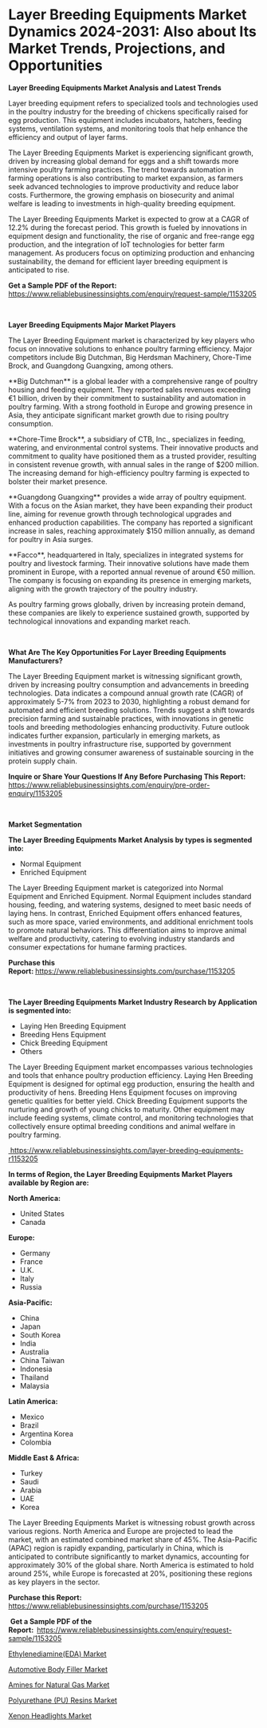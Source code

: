 <p><h1>Layer Breeding Equipments Market Dynamics 2024-2031: Also about Its Market Trends, Projections, and Opportunities</h1></p><p><strong>Layer Breeding Equipments Market Analysis and Latest Trends</strong></p>
<p><p>Layer breeding equipment refers to specialized tools and technologies used in the poultry industry for the breeding of chickens specifically raised for egg production. This equipment includes incubators, hatchers, feeding systems, ventilation systems, and monitoring tools that help enhance the efficiency and output of layer farms. </p><p>The Layer Breeding Equipments Market is experiencing significant growth, driven by increasing global demand for eggs and a shift towards more intensive poultry farming practices. The trend towards automation in farming operations is also contributing to market expansion, as farmers seek advanced technologies to improve productivity and reduce labor costs. Furthermore, the growing emphasis on biosecurity and animal welfare is leading to investments in high-quality breeding equipment. </p><p>The Layer Breeding Equipments Market is expected to grow at a CAGR of 12.2% during the forecast period. This growth is fueled by innovations in equipment design and functionality, the rise of organic and free-range egg production, and the integration of IoT technologies for better farm management. As producers focus on optimizing production and enhancing sustainability, the demand for efficient layer breeding equipment is anticipated to rise.</p></p>
<p><strong>Get a Sample PDF of the Report:&nbsp;</strong> <a href="https://www.reliablebusinessinsights.com/enquiry/request-sample/1153205">https://www.reliablebusinessinsights.com/enquiry/request-sample/1153205</a></p>
<p>&nbsp;</p>
<p><strong>Layer Breeding Equipments Major Market Players</strong></p>
<p><p>The Layer Breeding Equipment market is characterized by key players who focus on innovative solutions to enhance poultry farming efficiency. Major competitors include Big Dutchman, Big Herdsman Machinery, Chore-Time Brock, and Guangdong Guangxing, among others.</p><p>**Big Dutchman** is a global leader with a comprehensive range of poultry housing and feeding equipment. They reported sales revenues exceeding €1 billion, driven by their commitment to sustainability and automation in poultry farming. With a strong foothold in Europe and growing presence in Asia, they anticipate significant market growth due to rising poultry consumption.</p><p>**Chore-Time Brock**, a subsidiary of CTB, Inc., specializes in feeding, watering, and environmental control systems. Their innovative products and commitment to quality have positioned them as a trusted provider, resulting in consistent revenue growth, with annual sales in the range of $200 million. The increasing demand for high-efficiency poultry farming is expected to bolster their market presence.</p><p>**Guangdong Guangxing** provides a wide array of poultry equipment. With a focus on the Asian market, they have been expanding their product line, aiming for revenue growth through technological upgrades and enhanced production capabilities. The company has reported a significant increase in sales, reaching approximately $150 million annually, as demand for poultry in Asia surges.</p><p>**Facco**, headquartered in Italy, specializes in integrated systems for poultry and livestock farming. Their innovative solutions have made them prominent in Europe, with a reported annual revenue of around €50 million. The company is focusing on expanding its presence in emerging markets, aligning with the growth trajectory of the poultry industry.</p><p>As poultry farming grows globally, driven by increasing protein demand, these companies are likely to experience sustained growth, supported by technological innovations and expanding market reach.</p></p>
<p>&nbsp;</p>
<p><strong>What Are The Key Opportunities For Layer Breeding Equipments Manufacturers?</strong></p>
<p><p>The Layer Breeding Equipment market is witnessing significant growth, driven by increasing poultry consumption and advancements in breeding technologies. Data indicates a compound annual growth rate (CAGR) of approximately 5-7% from 2023 to 2030, highlighting a robust demand for automated and efficient breeding solutions. Trends suggest a shift towards precision farming and sustainable practices, with innovations in genetic tools and breeding methodologies enhancing productivity. Future outlook indicates further expansion, particularly in emerging markets, as investments in poultry infrastructure rise, supported by government initiatives and growing consumer awareness of sustainable sourcing in the protein supply chain.</p></p>
<p><strong>Inquire or Share Your Questions If Any Before Purchasing This Report:</strong> <a href="https://www.reliablebusinessinsights.com/enquiry/pre-order-enquiry/1153205">https://www.reliablebusinessinsights.com/enquiry/pre-order-enquiry/1153205</a></p>
<p>&nbsp;</p>
<p><strong>Market Segmentation</strong></p>
<p><strong>The Layer Breeding Equipments Market Analysis by types is segmented into:</strong></p>
<p><ul><li>Normal Equipment</li><li>Enriched Equipment</li></ul></p>
<p><p>The Layer Breeding Equipment market is categorized into Normal Equipment and Enriched Equipment. Normal Equipment includes standard housing, feeding, and watering systems, designed to meet basic needs of laying hens. In contrast, Enriched Equipment offers enhanced features, such as more space, varied environments, and additional enrichment tools to promote natural behaviors. This differentiation aims to improve animal welfare and productivity, catering to evolving industry standards and consumer expectations for humane farming practices.</p></p>
<p><strong>Purchase this Report:&nbsp;</strong><a href="https://www.reliablebusinessinsights.com/purchase/1153205">https://www.reliablebusinessinsights.com/purchase/1153205</a></p>
<p>&nbsp;</p>
<p><strong>The Layer Breeding Equipments Market Industry Research by Application is segmented into:</strong></p>
<p><ul><li>Laying Hen Breeding Equipment</li><li>Breeding Hens Equipment</li><li>Chick Breeding Equipment</li><li>Others</li></ul></p>
<p><p>The Layer Breeding Equipment market encompasses various technologies and tools that enhance poultry production efficiency. Laying Hen Breeding Equipment is designed for optimal egg production, ensuring the health and productivity of hens. Breeding Hens Equipment focuses on improving genetic qualities for better yield. Chick Breeding Equipment supports the nurturing and growth of young chicks to maturity. Other equipment may include feeding systems, climate control, and monitoring technologies that collectively ensure optimal breeding conditions and animal welfare in poultry farming.</p></p>
<p><a href="https://www.reliablebusinessinsights.com/layer-breeding-equipments-r1153205">&nbsp;https://www.reliablebusinessinsights.com/layer-breeding-equipments-r1153205</a></p>
<p><strong>In terms of Region, the Layer Breeding Equipments Market Players available by Region are:</strong></p>
<p>
    <p> <strong> North America: </strong>
        <ul>
            <li>United States</li>
            <li>Canada</li>
        </ul>
        </p> 
    <p> <strong> Europe: </strong>
        <ul>
            <li>Germany</li>
            <li>France</li>
            <li>U.K.</li>
            <li>Italy</li>
            <li>Russia</li>
        </ul>
        </p> 
    <p> <strong> Asia-Pacific: </strong>
        <ul>
            <li>China</li>
            <li>Japan</li>
            <li>South Korea</li>
            <li>India</li>
            <li>Australia</li>
            <li>China Taiwan</li>
            <li>Indonesia</li>
            <li>Thailand</li>
            <li>Malaysia</li>
        </ul>
        </p> 
    <p> <strong> Latin America: </strong>
        <ul>
            <li>Mexico</li>
            <li>Brazil</li>
            <li>Argentina Korea</li>
            <li>Colombia</li>
        </ul>
        </p> 
    <p> <strong> Middle East & Africa: </strong>
        <ul>
            <li>Turkey</li>
            <li>Saudi</li>
            <li>Arabia</li>
            <li>UAE</li>
            <li>Korea</li>
        </ul>
    </p>
    </p>
<p><p>The Layer Breeding Equipments Market is witnessing robust growth across various regions. North America and Europe are projected to lead the market, with an estimated combined market share of 45%. The Asia-Pacific (APAC) region is rapidly expanding, particularly in China, which is anticipated to contribute significantly to market dynamics, accounting for approximately 30% of the global share. North America is estimated to hold around 25%, while Europe is forecasted at 20%, positioning these regions as key players in the sector.</p></p>
<p><strong>Purchase this Report: </strong><a href="https://www.reliablebusinessinsights.com/purchase/1153205">https://www.reliablebusinessinsights.com/purchase/1153205</a></p>
<p>&nbsp;<strong>Get a Sample PDF of the Report:&nbsp;&nbsp;</strong><a href="https://www.reliablebusinessinsights.com/enquiry/request-sample/1153205">https://www.reliablebusinessinsights.com/enquiry/request-sample/1153205</a></p>
<p><strong></strong></p>
<p><p><a href="https://issuu.com/reportprime-2/docs/ethylenediamineeda-market-size-2030_309c54bc971707">Ethylenediamine(EDA) Market</a></p><p><a href="https://www.linkedin.com/pulse/global-automotive-body-filler-market-exploring-share-fsqbe?trackingId=GtF%2BziwBSH6ggPyE8DhX1g%3D%3D">Automotive Body Filler Market</a></p><p><a href="https://github.com/JudyWalsh475/Market-Research-Report-List-1/blob/main/amines-for-natural-gas-market.md">Amines for Natural Gas Market</a></p><p><a href="https://issuu.com/reportprime-2/docs/polyurethane-pu-resins-market-size-_602522c4bac8e5">Polyurethane (PU) Resins Market</a></p><p><a href="https://www.linkedin.com/pulse/xenon-headlights-market-size-share-trends-analysis-report-2wt6e?trackingId=0V1ZOpltRLaj%2Bkzmmf9HRg%3D%3D">Xenon Headlights Market</a></p></p>